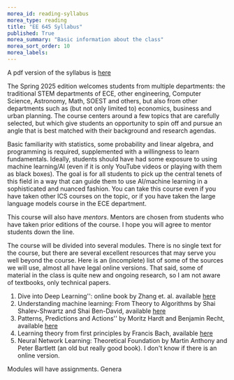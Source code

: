 ```yaml
---
morea_id: reading-syllabus
morea_type: reading
title: "EE 645 Syllabus"
published: True
morea_summary: "Basic information about the class"
morea_sort_order: 10
morea_labels: 
---
```


A pdf version of the syllabus is [here](https://uhm-descartes.github.io/ee645/modules/example-introduction/syllabus-645.pdf)


The Spring 2025 edition welcomes students from multiple departments:
the traditional STEM departments of ECE, other engineering, Computer
Science, Astronomy, Math, SOEST and others, but also from other
departments such as (but not only limited to) economics, business and
urban planning. The course centers around a few topics that are
carefully selected, but which give students an opportunity to spin off
and pursue an angle that is best matched with their background and
research agendas.

Basic familiarity with statistics, some probability and linear
algebra, and programming is required, supplemented with a willingness
to learn fundamentals. Ideally, students should have had some exposure
to using machine learning/AI (even if it is only YouTube videos or
playing with them as black boxes). The goal is for all students to
pick up the central tenets of this field in a way that can guide them
to use AI/machine learning in a sophisticated and nuanced
fashion. You can take this course even if you have taken other ICS
courses on the topic, or if you have taken the large language models
course in the ECE department.

This course will also have _mentors_. Mentors are chosen from
students who have taken prior editions of the course. I hope you will
agree to mentor students down the line.

The course will be divided into several modules. There is no single
text for the course, but there are several excellent resources that
may serve you well beyond the course. Here is an (incomplete) list of
some of the sources we will use, almost all have legal online
versions.  That said, some of material in the class is quite new and
ongoing research, so I am not aware of textbooks, only technical
papers.

1. Dive into Deep Learning'': online book by Zhang et. al. available [here](https://d2l.ai)
2. Understanding machine learning: From Theory to Algorithms by Shai Shalev-Shwartz and Shai Ben-David, available [here](https://www.cs.huji.ac.il/~shais/UnderstandingMachineLearning/understanding-machine-learning-theory-algorithms.pdf)
3. Patterns, Predictions and Actions'' by Moritz Hardt and Benjamin Recht, available [here](https://mlstory.org)
4. Learning theory from first principles by Francis Bach, available [here](https://www.di.ens.fr/~fbach/ltfp_book.pdf)
5. Neural Network Learning: Theoretical Foundation by Martin Anthony and Peter Bartlett (an old but really good book). I don't know if there is an online version.

Modules will have assignments. Genera
